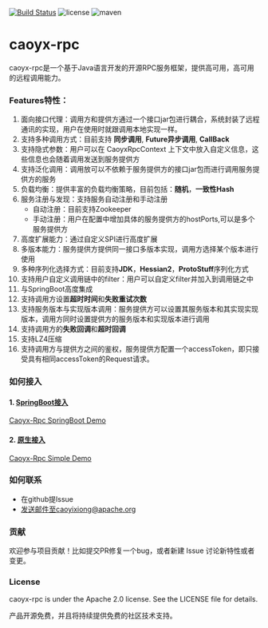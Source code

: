 [![Build Status](https://travis-ci.com/IanCao/caoyx-rpc.svg?branch=master)](https://travis-ci.com/IanCao/caoyx-rpc) 
![license](https://img.shields.io/github/license/IanCao/caoyx-rpc.svg)
![maven](https://img.shields.io/nexus/s/com.github.iancao/caoyx-rpc?server=https%3A%2F%2Foss.sonatype.org)

# caoyx-rpc
caoyx-rpc是一个基于Java语言开发的开源RPC服务框架，提供高可用，高可用的远程调用能力。

### Features特性：
1. 面向接口代理：调用方和提供方通过一个接口jar包进行耦合，系统封装了远程通讯的实现，用户在使用时就跟调用本地实现一样。
2. 支持多种调用方式：目前支持 **同步调用**, **Future异步调用**, **CallBack**
3. 支持隐式参数：用户可以在 CaoyxRpcContext 上下文中放入自定义信息，这些信息也会随着调用发送到服务提供方
4. 支持泛化调用：调用放可以不依赖于服务提供方的接口jar包而进行调用服务提供方的服务
5. 负载均衡：提供丰富的负载均衡策略，目前包括：**随机**，**一致性Hash**
6. 服务注册与发现：支持服务自动注册和手动注册
   - 自动注册：目前支持Zookeeper
   - 手动注册：用户在配置中增加具体的服务提供方的hostPorts,可以是多个服务提供方
7. 高度扩展能力：通过自定义SPI进行高度扩展
8. 多版本能力：服务提供方提供同一接口多版本实现，调用方选择某个版本进行使用
9. 多种序列化选择方式：目前支持**JDK**，**Hessian2**，**ProtoStuff**序列化方式
10. 支持用户自定义调用链中的filter：用户可以自定义filter并加入到调用链之中
11. 与SpringBoot高度集成
12. 支持调用方设置**超时时间**和**失败重试次数**
13. 支持服务版本与实现版本调用：服务提供方可以设置其服务版本和其实现实现版本，调用方同时设置提供方的服务版本和实现版本进行调用
14. 支持调用方的**失败回调**和**超时回调**
15. 支持LZ4压缩
16. 支持调用方与提供方之间的鉴权，服务提供方配置一个accessToken，即只接受具有相同accessToken的Request请求。

### 如何接入
#### 1. [SpringBoot接入](doc/SpringBoot接入.md)

[Caoyx-Rpc SpringBoot Demo](https://github.com/IanCao/caoyx-rpc/tree/master/caoyx-rpc-samples/caoyx-rpc-sample-springboot)


#### 2. [原生接入](doc/原生方式接入.md)

[Caoyx-Rpc Simple Demo](https://github.com/IanCao/caoyx-rpc/tree/master/caoyx-rpc-samples/caoyx-rpc-sample-simple)


### 如何联系
- 在github提Issue
- 发送邮件至caoyixiong@apache.org

### 贡献
欢迎参与项目贡献！比如提交PR修复一个bug，或者新建 Issue 讨论新特性或者变更。

### License
caoyx-rpc is under the Apache 2.0 license. See the LICENSE file for details.

产品开源免费，并且将持续提供免费的社区技术支持。